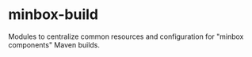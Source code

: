# minbox-build
Modules to centralize common resources and configuration for "minbox components" Maven builds.
